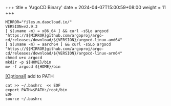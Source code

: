 +++
title = 'ArgoCD Binary'
date = 2024-04-07T15:00:59+08:00
weight = 11
+++

```shell
MIRROR="files.m.daocloud.io/"
VERSION=v2.9.3
[ $(uname -m) = x86_64 ] && curl -sSLo argocd "https://${MIRROR}github.com/argoproj/argo-cd/releases/download/${VERSION}/argocd-linux-amd64"
[ $(uname -m) = aarch64 ] && curl -sSLo argocd "https://${MIRROR}github.com/argoproj/argo-cd/releases/download/${VERSION}/argocd-linux-arm64"
chmod u+x argocd
mkdir -p ${HOME}/bin
mv -f argocd ${HOME}/bin
```
[[Optional]]() add to PATH
```shell
cat >> ~/.bashrc  << EOF
export PATH=$PATH:/root/bin
EOF
source ~/.bashrc
```
